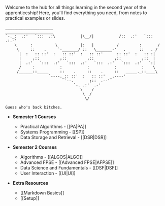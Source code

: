 Welcome to the hub for all things learning in the second year of the apprenticeship! Here, you'll find everything you need, from notes to practical examples or slides.

```
_____________________                              _____________________
`-._:  .:'   `:::  .:\           |\__/|           /::  .:'   `:::  .:.-'
    \      :          \          |:   |          /         :       /    
     \     ::    .     `-_______/ ::   \_______-'   .      ::   . /      
      |  :   :: ::'  :   :: ::'  :   :: ::'      :: ::'  :   :: :|       
      |     ;::         ;::         ;::         ;::         ;::  |       
      |  .:'   `:::  .:'   `:::  .:'   `:::  .:'   `:::  .:'   `:|       
      /     :           :           :           :           :    \       
     /______::_____     ::    .     ::    .     ::   _____._::____\      
                   `----._:: ::'  :   :: ::'  _.----'                    
                          `--.       ;::  .--'                           
                              `-. .:'  .-'                               
                                 \    /                         
                                  \  /                                   
                                   \/                     
													                            
Guess who's back bitches.
```

- **Semester 1 Courses** 
	- Practical Algorithms - [[PA|PA]] 
	- Systems Programming - [[SP]] 
	- Data Storage and Retrieval - [[DSR|DSR]]

- **Semester 2 Courses**
	- Algorithms - [[ALGOS|ALGO]]
	- Advanced FPSE - [[Advanced FPSE|AFPSE]]
	- Data Science and Fundamentals - [[DSF|DSF]]
	- User Interaction - [[UI|UI]]

- **Extra Resources**
	- [[Markdown Basics]]
	- [[Setup]]